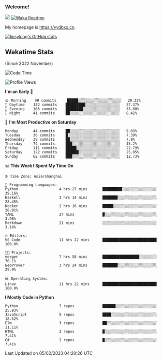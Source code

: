 ### Welcome!

![](https://visitor-badge.glitch.me/badge?page_id=linsyking.linsyking)
[![Waka Readme](https://github.com/linsyking/linsyking/actions/workflows/waka-readme.yml/badge.svg)](https://github.com/linsyking/linsyking/actions/workflows/waka-readme.yml)

My homepage is <https://yydbxx.cn>.

[![linsyking's GitHub stats](https://github-readme-stats.vercel.app/api?username=linsyking&show_icons=true&theme=onedark)](https://github.com/anuraghazra/github-readme-stats)

## Wakatime Stats

(Since 2022 November)

<!--START_SECTION:waka-->
![Code Time](http://img.shields.io/badge/Code%20Time-145%20hrs%202%20mins-blue)

![Profile Views](http://img.shields.io/badge/Profile%20Views-0-blue)

**I'm an Early 🐤** 

```text
🌞 Morning    99 commits     █████░░░░░░░░░░░░░░░░░░░░   20.33% 
🌆 Daytime    182 commits    █████████░░░░░░░░░░░░░░░░   37.37% 
🌃 Evening    165 commits    ████████░░░░░░░░░░░░░░░░░   33.88% 
🌙 Night      41 commits     ██░░░░░░░░░░░░░░░░░░░░░░░   8.42%

```
📅 **I'm Most Productive on Saturday** 

```text
Monday       44 commits     ██░░░░░░░░░░░░░░░░░░░░░░░   9.03% 
Tuesday      36 commits     █░░░░░░░░░░░░░░░░░░░░░░░░   7.39% 
Wednesday    38 commits     ██░░░░░░░░░░░░░░░░░░░░░░░   7.8% 
Thursday     74 commits     ███░░░░░░░░░░░░░░░░░░░░░░   15.2% 
Friday       111 commits    █████░░░░░░░░░░░░░░░░░░░░   22.79% 
Saturday     122 commits    ██████░░░░░░░░░░░░░░░░░░░   25.05% 
Sunday       62 commits     ███░░░░░░░░░░░░░░░░░░░░░░   12.73%

```


📊 **This Week I Spent My Time On** 

```text
⌚︎ Time Zone: Asia/Shanghai

💬 Programming Languages: 
Python                   4 hrs 27 mins       █████████░░░░░░░░░░░░░░░░   39.16% 
Haskell                  3 hrs 14 mins       ███████░░░░░░░░░░░░░░░░░░   28.45% 
Docker                   2 hrs 16 mins       █████░░░░░░░░░░░░░░░░░░░░   20.01% 
YAML                     27 mins             █░░░░░░░░░░░░░░░░░░░░░░░░   3.96% 
Markdown                 21 mins             ░░░░░░░░░░░░░░░░░░░░░░░░░   3.19%

🔥 Editors: 
VS Code                  11 hrs 22 mins      █████████████████████████   100.0%

🐱‍💻 Projects: 
merger                   7 hrs 58 mins       █████████████████░░░░░░░░   70.1% 
GeoProver                3 hrs 24 mins       ███████░░░░░░░░░░░░░░░░░░   29.9%

💻 Operating System: 
Linux                    11 hrs 22 mins      █████████████████████████   100.0%

```

**I Mostly Code in Python** 

```text
Python                   7 repos             ██████░░░░░░░░░░░░░░░░░░░   25.93% 
JavaScript               5 repos             ████░░░░░░░░░░░░░░░░░░░░░   18.52% 
Elm                      3 repos             ██░░░░░░░░░░░░░░░░░░░░░░░   11.11% 
HTML                     2 repos             █░░░░░░░░░░░░░░░░░░░░░░░░   7.41% 
C#                       2 repos             █░░░░░░░░░░░░░░░░░░░░░░░░   7.41%

```



 Last Updated on 05/02/2023 04:20:26 UTC
<!--END_SECTION:waka-->
